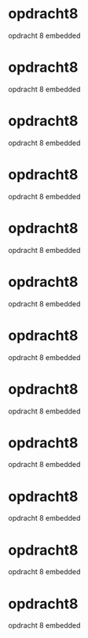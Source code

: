 # opdracht8
opdracht 8 embedded
# opdracht8
opdracht 8 embedded
# opdracht8
opdracht 8 embedded
# opdracht8
opdracht 8 embedded
# opdracht8
opdracht 8 embedded
# opdracht8
opdracht 8 embedded
# opdracht8
opdracht 8 embedded
# opdracht8
opdracht 8 embedded
# opdracht8
opdracht 8 embedded
# opdracht8
opdracht 8 embedded
# opdracht8
opdracht 8 embedded
# opdracht8
opdracht 8 embedded
